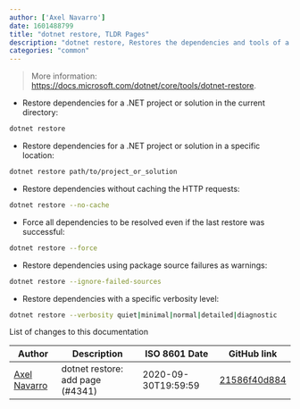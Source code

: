 ```yaml
---
author: ['Axel Navarro']
date: 1601488799
title: "dotnet restore, TLDR Pages"
description: "dotnet restore, Restores the dependencies and tools of a .NET project."
categories: "common"
---
```

> More information: <https://docs.microsoft.com/dotnet/core/tools/dotnet-restore>.

- Restore dependencies for a .NET project or solution in the current directory:

```bash
dotnet restore
```

- Restore dependencies for a .NET project or solution in a specific location:

```bash
dotnet restore path/to/project_or_solution
```

- Restore dependencies without caching the HTTP requests:

```bash
dotnet restore --no-cache
```

- Force all dependencies to be resolved even if the last restore was successful:

```bash
dotnet restore --force
```

- Restore dependencies using package source failures as warnings:

```bash
dotnet restore --ignore-failed-sources
```

- Restore dependencies with a specific verbosity level:

```bash
dotnet restore --verbosity quiet|minimal|normal|detailed|diagnostic
```
List of changes to this documentation


Author | Description | ISO 8601 Date | GitHub link
------|-----|-----|-----
[Axel Navarro](mailto:navarroaxel@gmail.com) | dotnet restore: add page (#4341) | 2020-09-30T19:59:59 | [21586f40d884](https://github.com/tldr-pages/tldr/commit/21586f40d8845161d3139fd3901e8bf3590e330a)

